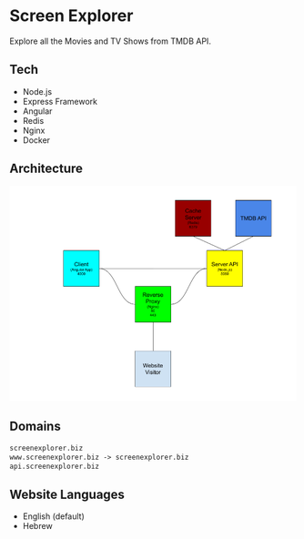 # Screen Explorer

Explore all the Movies and TV Shows from TMDB API.

## Tech

* Node.js
* Express Framework
* Angular
* Redis
* Nginx
* Docker

## Architecture

![Architecture](./.github/images/architecture.png)

## Domains

```text
screenexplorer.biz
www.screenexplorer.biz -> screenexplorer.biz 
api.screenexplorer.biz
```

## Website Languages

* English (default)
* Hebrew
